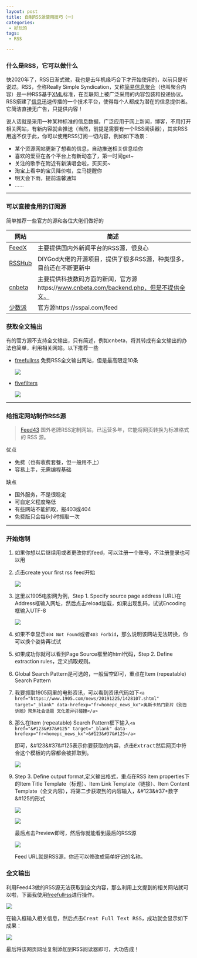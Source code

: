 ```yaml
---
layout: post
title: 自制RSS源使用技巧（一）
categories:
 - 好玩的
tags:
 - RSS

---
```


### 什么是RSS，它可以做什么

快2020年了，RSS日渐式微，我也是去年机缘巧合下才开始使用的，以前只是听说过。RSS，全称Really Simple Syndication，又称[简易信息聚合](https://baike.baidu.com/item/%E7%AE%80%E6%98%93%E4%BF%A1%E6%81%AF%E8%81%9A%E5%90%88)（也叫聚合内容）是一种RSS基于[XML](https://baike.baidu.com/item/XML)标准，在互联网上被广泛采用的内容包装和投递协议。RSS搭建了[信息](https://baike.baidu.com/item/%E4%BF%A1%E6%81%AF/111163)迅速传播的一个技术平台，使得每个人都成为潜在的信息提供者。它简洁直接无广告，只提供内容！

<!-- more -->

说人话就是采用一种某种标准的信息数据，广泛应用于网上新闻，博客，不用打开相关网站，有新内容就会推送（当然，前提是需要有一个RSS阅读器），其实RSS用途不仅于此，你可以使用RSS订阅一切内容，例如如下场景：

- 某个资源网站更新了想看的信息，自动推送相关信息给你
- 喜欢的爱豆在各个平台上有新动态了，第一时间get~
- 关注的歌手在附近有新演唱会啦，买买买~
- 淘宝上看中的宝贝降价啦，立马提醒你
- 明天会下雨，提前温馨通知
- ......

------

### 可以直接食用的订阅源

简单推荐一些官方的源和各位大佬们做好的

| 网站                               | 简述                                                         |
| ---------------------------------- | ------------------------------------------------------------ |
| [FeedX](https://feedx.co/)         | 主要提供国内外新闻平台的RSS源，很良心                        |
| [RSSHub](https://docs.rsshub.app/) | DIYGod大佬的开源项目，提供了很多RSS源，种类很多，目前还在不断更新中 |
| [cnbeta](https://www.cnbeta.com/)  | 主要提供科技数码方面的新闻，官方源https://www.cnbeta.com/backend.php，但是不提供全文。 |
| [少数派](https://sspai.com/)       | 官方源https://sspai.com/feed                                 |

### 获取全文输出

有的官方源不支持全文输出，只有简述，例如cnbeta，将其转成有全文输出的办法也简单，利用相关网站。以下推荐一些

- [freefullrss](https://www.freefullrss.com/) 免费RSS全文输出网站，但是最高限定10条

  ![](https://article-1300776923.cos.ap-chengdu.myqcloud.com/fivefilters.PNG)

- [fivefilters](https://fivefilters.org/content-only/)

  ![](https://article-1300776923.cos.ap-chengdu.myqcloud.com/fivefilters.PNG)

------

### 给指定网站制作RSS源

> [ Feed43](https://feed43.com/) 国外老牌RSS定制网站，已运营多年，它能将网页转换为标准格式的 RSS 源。

优点

- 免费（也有收费套餐，但一般用不上）
- 容易上手，无需编程基础

缺点

- 国外服务，不是很稳定
- 可自定义程度略低
- 有些网站不能抓取，报403或404
- 免费版只会每6小时抓取一次

---

### 开始炮制

1. 如果你想以后继续用或者更改你的feed，可以注册一个账号，不注册登录也可以用

2. 点击create your first rss feed开始

   ![](https://article-1300776923.cos.ap-chengdu.myqcloud.com/feed43_1.PNG)

3. 这里以1905电影网为例，Step 1. Specify source page address (URL)在Address框输入网址，然后点击reload加载，如果出现乱码，试试Encoding框输入UTF-8

   ![](https://article-1300776923.cos.ap-chengdu.myqcloud.com/feed43_2.PNG)

4. 如果不幸显示`404 Not Found`或者`403 Forbid`，那么说明该网站无法转换，你可以换个姿势再试试

5. 如果成功你就可以看到Page Source框里的html代码，Step 2. Define extraction rules，定义抓取规则。

6. Global Search Pattern是可选的，一般留空即可，重点在Item (repeatable) Search Pattern

7. 我要抓取1905网里的电影资讯，可以看到资讯代码如下`<a href="https://www.1905.com/news/20191225/1428107.shtml" target="_blank" data-hrefexp="fr=homepc_news_kx">奥斯卡热门影片《别告诉她》聚焦社会话题 文化差异引碰撞</a>`

8. 那么在Item (repeatable) Search Pattern框下输入`<a href="&#123&#37&#125" target="_blank" data-hrefexp="fr=homepc_news_kx">&#123&#37&#125</a>`

   即可，&#123&#37&#125表示你要获取的内容，点击<kbd>Extract</kbd>然后网页中符合这个模板的内容都会被抓取到。

   ![](https://article-1300776923.cos.ap-chengdu.myqcloud.com/feed43_5.PNG)

9. Step 3. Define output format,定义输出格式，重点在RSS item properties下的Item Title Template（标题）、Item Link Template（链接）、Item Content Template（全文内容），将第二步获取到的内容输入，&#123&#37+数字&#125的形式

   ![](https://article-1300776923.cos.ap-chengdu.myqcloud.com/feed43_3.PNG)

   ![](https://article-1300776923.cos.ap-chengdu.myqcloud.com/feed43_4.PNG)

   最后点击Preview即可，然后你就能看到最后的RSS源

   ![](https://article-1300776923.cos.ap-chengdu.myqcloud.com/feed43_6.PNG)

   Feed URL就是RSS源，你还可以修改成简单好记的名称。

### 全文输出

利用Feed43做的RSS源无法获取到全文内容，那么利用上文提到的相关网站就可以啦，下面我使用[freefullrss](https://www.freefullrss.com/)进行操作。

![](https://article-1300776923.cos.ap-chengdu.myqcloud.com/freefullrss_1.PNG)

在输入框输入相关信息，然后点击<kbd>Creat Full Text RSS</kbd>，成功就会显示如下成果：

![](https://article-1300776923.cos.ap-chengdu.myqcloud.com/freefullrss_2.PNG)

最后将该网页网址复制添加到RSS阅读器即可，大功告成！
